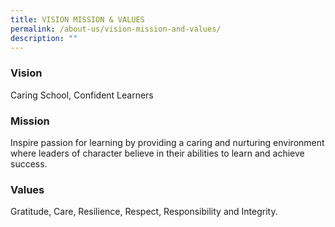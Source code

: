 ```yaml
---
title: VISION MISSION & VALUES
permalink: /about-us/vision-mission-and-values/
description: ""
---
```

### **Vision**
Caring School, Confident Learners
  

### **Mission**
Inspire passion for learning by providing a caring and nurturing environment where leaders of character believe in their abilities to learn and achieve success.

### **Values**
Gratitude, Care, Resilience, Respect, Responsibility and Integrity.